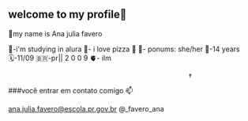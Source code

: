 ## welcome to my profile💋

🌻my name is Ana julia favero

🍒-i'm studying in alura
🌙- i love pizza 🍕
🥂- ponums: she/her
🥳-14 years 
🗓️-11/09
🇧🇷-pr|| 2 0  0 9
🫀- ilm

               
                                                       ✝️

###você entrar em contato comigo 📫

ana.julia.favero@escola.pr.gov.br
@_favero_ana 
